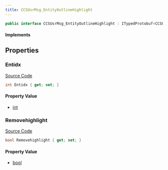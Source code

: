 ```yaml
---
title: CCSUsrMsg_EntityOutlineHighlight
---
```


```csharp
public interface CCSUsrMsg_EntityOutlineHighlight : ITypedProtobuf<CCSUsrMsg_EntityOutlineHighlight>, INativeHandle, INetMessage<CCSUsrMsg_EntityOutlineHighlight>, IDisposable
```

#### Implements

## Properties

### Entidx

[Source Code](https://github.com/swiftly-solution/swiftlys2/blob/beta/managed/src/SwiftlyS2.Generated/Protobufs/Interfaces/CCSUsrMsg_EntityOutlineHighlight.cs#L18)

```csharp
int Entidx { get; set; }
```

#### Property Value

- [int](https://learn.microsoft.com/dotnet/api/system.int32)

### Removehighlight

[Source Code](https://github.com/swiftly-solution/swiftlys2/blob/beta/managed/src/SwiftlyS2.Generated/Protobufs/Interfaces/CCSUsrMsg_EntityOutlineHighlight.cs#L21)

```csharp
bool Removehighlight { get; set; }
```

#### Property Value

- [bool](https://learn.microsoft.com/dotnet/api/system.boolean)

